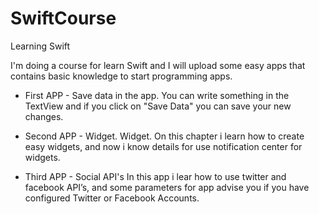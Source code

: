# SwiftCourse

Learning Swift

I'm doing a course for learn Swift and I will upload some easy apps that contains basic knowledge to start programming apps.

- First APP - Save data in the app.
You can write something in the TextView and if you click on "Save Data" you can save your new changes.

- Second APP - Widget.
Widget. On this chapter i learn how to create easy widgets, and now i know details for use notification center for widgets.

- Third APP - Social API's
In this app i lear how to use twitter and facebook API’s, and some parameters for app advise you if you have configured Twitter or Facebook Accounts.
